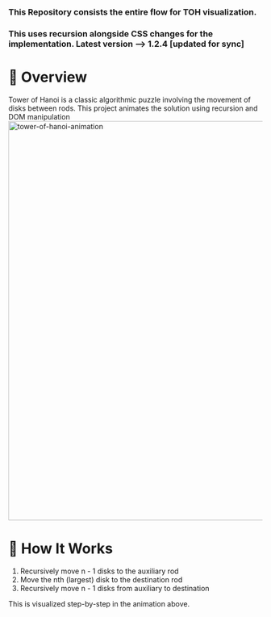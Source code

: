 ### This Repository consists the entire flow for TOH visualization. 

### This uses recursion alongside CSS changes for the implementation. Latest version --> 1.2.4 [updated for sync]

<h1>🧠 Overview</h1>
Tower of Hanoi is a classic algorithmic puzzle involving the movement of disks between rods. This project animates the solution using recursion and DOM manipulation

<img width="1235" height="791" alt="tower-of-hanoi-animation" src="https://github.com/user-attachments/assets/2cf3e2ff-7d8b-47c9-862f-11bca8caadda" />


<h1>🧩 How It Works</h1>
<p>
<ol>
<li>Recursively move n - 1 disks to the auxiliary rod</li>
<li>Move the nth (largest) disk to the destination rod</li>
<li>Recursively move n - 1 disks from auxiliary to destination</li>
</ol>
This is visualized step-by-step in the animation above.</p>
